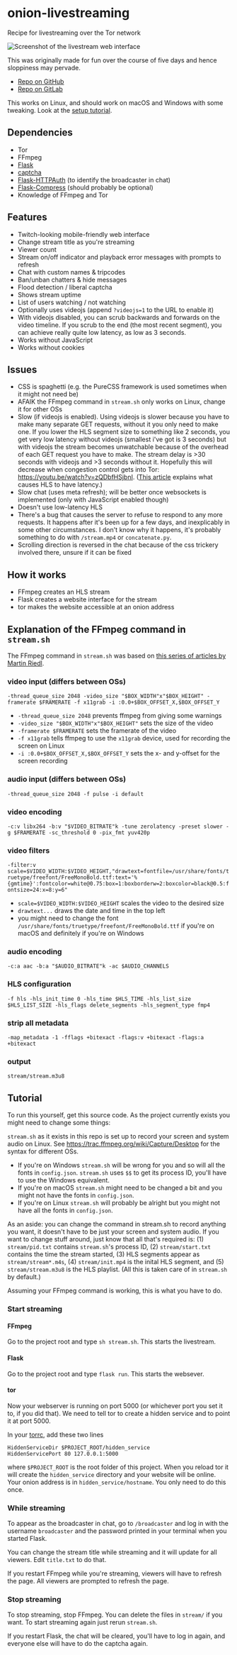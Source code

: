 # onion-livestreaming

Recipe for livestreaming over the Tor network

![Screenshot of the livestream web interface](demo.png)

This was originally made for fun over the course of five days and hence sloppiness may pervade.

* [Repo on GitHub](https://github.com/ninya9k/onion-livestreaming)
* [Repo on GitLab](https://gitlab.com/ninya9k/onion-livestreaming)

This works on Linux, and should work on macOS and Windows with some tweaking. Look at the [setup tutorial](#tutorial).

## Dependencies
* Tor
* FFmpeg
* [Flask](https://github.com/pallets/flask)
* [captcha](https://github.com/lepture/captcha)
* [Flask-HTTPAuth](https://github.com/miguelgrinberg/Flask-HTTPAuth) (to identify the broadcaster in chat)
* [Flask-Compress](https://github.com/colour-science/flask-compress) (should probably be optional)
* Knowledge of FFmpeg and Tor

## Features
* Twitch-looking mobile-friendly web interface
* Change stream title as you're streaming
* Viewer count
* Stream on/off indicator and playback error messages with prompts to refresh
* Chat with custom names & tripcodes
* Ban/unban chatters & hide messages
* Flood detection / liberal captcha
* Shows stream uptime
* List of users watching / not watching
* Optionally uses videojs (append `?videojs=1` to the URL to enable it)
* With videojs disabled, you can scrub backwards and forwards on the video timeline. If you scrub to the end (the most recent segment), you can achieve really quite low latency, as low as 3 seconds.
* Works without JavaScript
* Works without cookies

## Issues
* CSS is spaghetti (e.g. the PureCSS framework is used sometimes when it might not need be)
* AFAIK the FFmpeg command in `stream.sh` only works on Linux, change it for other OSs
* Slow (if videojs is enabled). Using videojs is slower because you have to make many separate GET requests, without it you only need to make one. If you lower the HLS segment size to something like 2 seconds, you get very low latency without videojs (smallest i've got is 3 seconds) but with videojs the stream becomes unwatchable because of the overhead of each GET request you have to make. The stream delay is >30 seconds with videojs and >3 seconds without it. Hopefully this will decrease when congestion control gets into Tor: https://youtu.be/watch?v=zQDbfHSjbnI. ([This article](https://www.martin-riedl.de/2020/04/17/using-ffmpeg-as-a-hls-streaming-server-part-8-reducing-delay/) explains what causes HLS to have latency.)
* Slow chat (uses meta refresh); will be better once websockets is implemented (only with JavaScript enabled though)
* Doesn't use low-latency HLS
* There's a bug that causes the server to refuse to respond to any more requests. It happens after it's been up for a few days, and inexplicably in some other circumstances. I don't know why it happens, it's probably something to do with `/stream.mp4` or `concatenate.py`.
* Scrolling direction is reversed in the chat because of the css trickery involved there, unsure if it can be fixed

## How it works

* FFmpeg creates an HLS stream
* Flask creates a website interface for the stream
* tor makes the website accessible at an onion address

## Explanation of the FFmpeg command in `stream.sh`

The FFmpeg command in `stream.sh` was based on [this series of articles by Martin Riedl](https://www.martin-riedl.de/2020/04/17/using-ffmpeg-as-a-hls-streaming-server-overview/).

### video input (differs between OSs)
`-thread_queue_size 2048 -video_size "$BOX_WIDTH"x"$BOX_HEIGHT" -framerate $FRAMERATE -f x11grab -i :0.0+$BOX_OFFSET_X,$BOX_OFFSET_Y`
* `-thread_queue_size 2048` prevents ffmpeg from giving some warnings
* `-video_size "$BOX_WIDTH"x"$BOX_HEIGHT"` sets the size of the video
* `-framerate $FRAMERATE` sets the framerate of the video
* `-f x11grab` tells ffmpeg to use the `x11grab` device, used for recording the screen on Linux
* `-i :0.0+$BOX_OFFSET_X,$BOX_OFFSET_Y` sets the x- and y-offset for the screen recording

### audio input (differs between OSs)
`-thread_queue_size 2048 -f pulse -i default`

### video encoding
`-c:v libx264 -b:v "$VIDEO_BITRATE"k -tune zerolatency -preset slower -g $FRAMERATE -sc_threshold 0 -pix_fmt yuv420p`

### video filters
`-filter:v scale=$VIDEO_WIDTH:$VIDEO_HEIGHT,"drawtext=fontfile=/usr/share/fonts/truetype/freefont/FreeMonoBold.ttf:text='%{gmtime}':fontcolor=white@0.75:box=1:boxborderw=2:boxcolor=black@0.5:fontsize=24:x=8:y=6"`
* `scale=$VIDEO_WIDTH:$VIDEO_HEIGHT` scales the video to the desired size
* `drawtext...` draws the date and time in the top left
* you might need to change the font `/usr/share/fonts/truetype/freefont/FreeMonoBold.ttf` if you're on macOS and definitely if you're on Windows

### audio encoding
`-c:a aac -b:a "$AUDIO_BITRATE"k -ac $AUDIO_CHANNELS`

### HLS configuration
`-f hls -hls_init_time 0 -hls_time $HLS_TIME -hls_list_size $HLS_LIST_SIZE -hls_flags delete_segments -hls_segment_type fmp4`

### strip all metadata
`-map_metadata -1 -fflags +bitexact -flags:v +bitexact -flags:a +bitexact`

### output
`stream/stream.m3u8`

## Tutorial

To run this yourself, get this source code. As the project currently exists you might need to change some things:

`stream.sh` as it exists in this repo is set up to record your screen and system audio on Linux. See https://trac.ffmpeg.org/wiki/Capture/Desktop for the syntax for different OSs.

* If you're on Windows `stream.sh` will be wrong for you and so will all the fonts in `config.json`. `stream.sh` uses `$$` to get its process ID, you'll have to use the Windows equivalent.
* If you're on macOS `stream.sh` might need to be changed a bit and you might not have the fonts in `config.json`.
* If you're on Linux `stream.sh` will probably be alright but you might not have all the fonts in `config.json`.

As an aside: you can change the command in stream.sh to record anything you want, it doesn't have to be just your screen and system audio. If you want to change stuff around, just know that all that's required is: (1) `stream/pid.txt` contains `stream.sh`'s process ID, (2) `stream/start.txt` contains the time the stream started, (3) HLS segments appear as `stream/stream*.m4s`, (4) `stream/init.mp4` is the inital HLS segment, and (5) `stream/stream.m3u8` is the HLS playlist. (All this is taken care of in `stream.sh` by default.)

Assuming your FFmpeg command is working, this is what you have to do.

### Start streaming

#### FFmpeg

Go to the project root and type `sh stream.sh`. This starts the livestream.

#### Flask
Go to the project root and type `flask run`. This starts the websever.

#### tor

Now your webserver is running on port 5000 (or whichever port you set it to, if you did that). We need to tell tor to create a hidden service and to point it at port 5000.

In your [torrc](https://support.torproject.org/tbb/tbb-editing-torrc/), add these two lines
```
HiddenServiceDir $PROJECT_ROOT/hidden_service
HiddenServicePort 80 127.0.0.1:5000
```
where `$PROJECT_ROOT` is the root folder of this project. When you reload tor it will create the `hidden_service` directory and your website will be online. Your onion address is in `hidden_service/hostname`. You only need to do this once.

### While streaming

To appear as the broadcaster in chat, go to `/broadcaster` and log in with the username `broadcaster` and the password printed in your terminal when you started Flask.

You can change the stream title while streaming and it will update for all viewers. Edit `title.txt` to do that.

If you restart FFmpeg while you're streaming, viewers will have to refresh the page. All viewers are prompted to refresh the page.

### Stop streaming

To stop streaming, stop FFmpeg. You can delete the files in `stream/` if you want. To start streaming again just rerun `stream.sh`.

If you restart Flask, the chat will be cleared, you'll have to log in again, and everyone else will have to do the captcha again.
